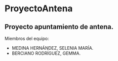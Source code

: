 # ProyectoAntena
## Proyecto apuntamiento de antena.

Miembros del equipo: 
- MEDINA HERNÁNDEZ, SELENIA MARÍA.
- BERCIANO RODRÍGUEZ, GEMMA. 
